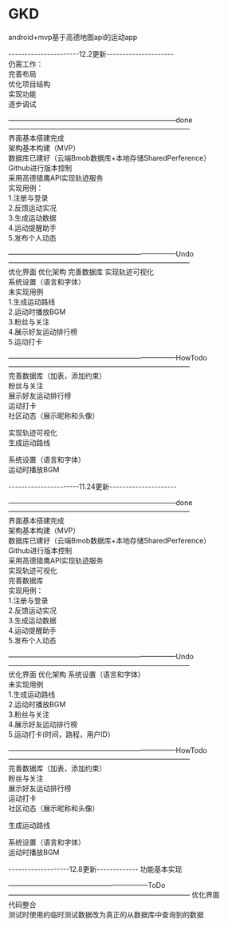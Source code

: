 # GKD
android+mvp基于高德地图api的运动app


----------------------12.2更新---------------------   
仍需工作：  
完善布局  
优化项目结构  
实现功能  
逐步调试  

————————————————————————done——————————————————————————  
界面基本搭建完成  
架构基本构建（MVP）  
数据库已建好（云端Bmob数据库+本地存储SharedPerference）  
Github进行版本控制  
采用高德猎鹰API实现轨迹服务  
实现用例：  
       1.注册与登录  
       2.反馈运动实况  
       3.生成运动数据  
       4.运动提醒助手  
       5.发布个人动态  
       

————————————————————————Undo——————————————————————————  
优化界面
优化架构
完善数据库
实现轨迹可视化  
系统设置（语言和字体）  
未实现用例  
      1.生成运动路线  
      2.运动时播放BGM  
      3.粉丝与关注  
      4.展示好友运动排行榜  
      5.运动打卡  

————————————————————————HowTodo——————————————————————————  
完善数据库（加表，添加约束）  
粉丝与关注  
展示好友运动排行榜  
运动打卡  
社区动态（展示昵称和头像）  

实现轨迹可视化  
生成运动路线  

系统设置（语言和字体）  
运动时播放BGM  



----------------------11.24更新---------------------  

————————————————————————done——————————————————————————  
界面基本搭建完成  
架构基本构建（MVP）  
数据库已建好（云端Bmob数据库+本地存储SharedPerference）  
Github进行版本控制  
采用高德猎鹰API实现轨迹服务  
实现轨迹可视化  
完善数据库  
实现用例：  
       1.注册与登录  
       2.反馈运动实况  
       3.生成运动数据  
       4.运动提醒助手  
       5.发布个人动态  
       

————————————————————————Undo——————————————————————————  
优化界面
优化架构
系统设置（语言和字体）  
未实现用例  
      1.生成运动路线  
      2.运动时播放BGM  
      3.粉丝与关注  
      4.展示好友运动排行榜  
      5.运动打卡(时间，路程，用户ID）  

————————————————————————HowTodo——————————————————————————  
完善数据库（加表，添加约束）  
粉丝与关注  
展示好友运动排行榜  
运动打卡  
社区动态（展示昵称和头像）  

生成运动路线  

系统设置（语言和字体）  
运动时播放BGM  

-------------------12.8更新-------------
功能基本实现

————————————————————ToDo——————————————————————————
优化界面  
代码整合  
测试时使用的临时测试数据改为真正的从数据库中查询到的数据  
